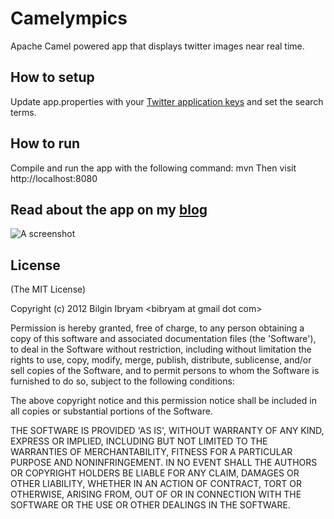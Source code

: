 # Camelympics

Apache Camel powered app that displays twitter images near real time.

## How to setup
Update app.properties with your [Twitter application keys](https://dev.twitter.com/apps/new) and set the search terms.

## How to run
Compile and run the app with the following command: mvn
Then visit http://localhost:8080

## Read about the app on my [blog](http://www.ofbizian.com/2012/08/olympics-image-loader-powered-by-camel.html)

![A screenshot](http://4.bp.blogspot.com/-w41EsCT_Jow/UCeieWuFVPI/AAAAAAAAAEs/CpUhuCPjrOw/s320/shot.jpg)



## License

(The MIT License)

Copyright (c) 2012 Bilgin Ibryam &lt;bibryam at gmail dot com&gt;

Permission is hereby granted, free of charge, to any person obtaining
a copy of this software and associated documentation files (the
'Software'), to deal in the Software without restriction, including
without limitation the rights to use, copy, modify, merge, publish,
distribute, sublicense, and/or sell copies of the Software, and to
permit persons to whom the Software is furnished to do so, subject to
the following conditions:

The above copyright notice and this permission notice shall be
included in all copies or substantial portions of the Software.

THE SOFTWARE IS PROVIDED 'AS IS', WITHOUT WARRANTY OF ANY KIND,
EXPRESS OR IMPLIED, INCLUDING BUT NOT LIMITED TO THE WARRANTIES OF
MERCHANTABILITY, FITNESS FOR A PARTICULAR PURPOSE AND NONINFRINGEMENT.
IN NO EVENT SHALL THE AUTHORS OR COPYRIGHT HOLDERS BE LIABLE FOR ANY
CLAIM, DAMAGES OR OTHER LIABILITY, WHETHER IN AN ACTION OF CONTRACT,
TORT OR OTHERWISE, ARISING FROM, OUT OF OR IN CONNECTION WITH THE
SOFTWARE OR THE USE OR OTHER DEALINGS IN THE SOFTWARE.
